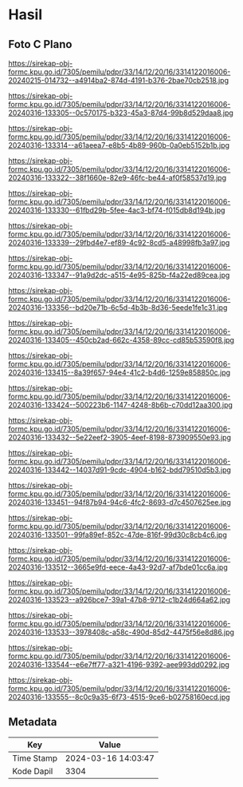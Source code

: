 # Hasil

## Foto C Plano

https://sirekap-obj-formc.kpu.go.id/7305/pemilu/pdpr/33/14/12/20/16/3314122016006-20240215-014732--a4914ba2-874d-4191-b376-2bae70cb2518.jpg

https://sirekap-obj-formc.kpu.go.id/7305/pemilu/pdpr/33/14/12/20/16/3314122016006-20240316-133305--0c570175-b323-45a3-87d4-99b8d529daa8.jpg

https://sirekap-obj-formc.kpu.go.id/7305/pemilu/pdpr/33/14/12/20/16/3314122016006-20240316-133314--a61aeea7-e8b5-4b89-960b-0a0eb5152b1b.jpg

https://sirekap-obj-formc.kpu.go.id/7305/pemilu/pdpr/33/14/12/20/16/3314122016006-20240316-133322--38f1660e-82e9-46fc-be44-af0f58537d19.jpg

https://sirekap-obj-formc.kpu.go.id/7305/pemilu/pdpr/33/14/12/20/16/3314122016006-20240316-133330--61fbd29b-5fee-4ac3-bf74-f015db8d194b.jpg

https://sirekap-obj-formc.kpu.go.id/7305/pemilu/pdpr/33/14/12/20/16/3314122016006-20240316-133339--29fbd4e7-ef89-4c92-8cd5-a48998fb3a97.jpg

https://sirekap-obj-formc.kpu.go.id/7305/pemilu/pdpr/33/14/12/20/16/3314122016006-20240316-133347--91a9d2dc-a515-4e95-825b-f4a22ed89cea.jpg

https://sirekap-obj-formc.kpu.go.id/7305/pemilu/pdpr/33/14/12/20/16/3314122016006-20240316-133356--bd20e71b-6c5d-4b3b-8d36-5eede1fe1c31.jpg

https://sirekap-obj-formc.kpu.go.id/7305/pemilu/pdpr/33/14/12/20/16/3314122016006-20240316-133405--450cb2ad-662c-4358-89cc-cd85b53590f8.jpg

https://sirekap-obj-formc.kpu.go.id/7305/pemilu/pdpr/33/14/12/20/16/3314122016006-20240316-133415--8a39f657-94e4-41c2-b4d6-1259e858850c.jpg

https://sirekap-obj-formc.kpu.go.id/7305/pemilu/pdpr/33/14/12/20/16/3314122016006-20240316-133424--500223b6-1147-4248-8b6b-c70dd12aa300.jpg

https://sirekap-obj-formc.kpu.go.id/7305/pemilu/pdpr/33/14/12/20/16/3314122016006-20240316-133432--5e22eef2-3905-4eef-8198-873909550e93.jpg

https://sirekap-obj-formc.kpu.go.id/7305/pemilu/pdpr/33/14/12/20/16/3314122016006-20240316-133442--14037d91-9cdc-4904-b162-bdd79510d5b3.jpg

https://sirekap-obj-formc.kpu.go.id/7305/pemilu/pdpr/33/14/12/20/16/3314122016006-20240316-133451--94f87b94-94c6-4fc2-8693-d7c4507625ee.jpg

https://sirekap-obj-formc.kpu.go.id/7305/pemilu/pdpr/33/14/12/20/16/3314122016006-20240316-133501--99fa89ef-852c-47de-816f-99d30c8cb4c6.jpg

https://sirekap-obj-formc.kpu.go.id/7305/pemilu/pdpr/33/14/12/20/16/3314122016006-20240316-133512--3665e9fd-eece-4a43-92d7-af7bde01cc6a.jpg

https://sirekap-obj-formc.kpu.go.id/7305/pemilu/pdpr/33/14/12/20/16/3314122016006-20240316-133523--a926bce7-39a1-47b8-9712-c1b24d664a62.jpg

https://sirekap-obj-formc.kpu.go.id/7305/pemilu/pdpr/33/14/12/20/16/3314122016006-20240316-133533--3978408c-a58c-490d-85d2-4475f56e8d86.jpg

https://sirekap-obj-formc.kpu.go.id/7305/pemilu/pdpr/33/14/12/20/16/3314122016006-20240316-133544--e6e7ff77-a321-4196-9392-aee993dd0292.jpg

https://sirekap-obj-formc.kpu.go.id/7305/pemilu/pdpr/33/14/12/20/16/3314122016006-20240316-133555--8c0c9a35-6f73-4515-9ce6-b02758160ecd.jpg


## Metadata

| Key        | Value               |
| ---------- | ------------------- |
| Time Stamp | 2024-03-16 14:03:47 |
| Kode Dapil | 3304                |




